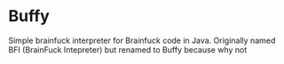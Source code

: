 # Buffy
Simple brainfuck interpreter for Brainfuck code in Java.
Originally named BFI (BrainFuck Intepreter) but renamed to Buffy because why not
